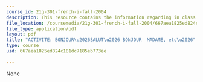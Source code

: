 ```yaml
---
course_id: 21g-301-french-i-fall-2004
description: This resource contains the information regarding in class activities.
file_location: /coursemedia/21g-301-french-i-fall-2004/667aea1825ed824c181dc7185eb773ee_MIT21G_301F04_ch1_ex1.pdf
file_type: application/pdf
layout: pdf
title: "ACTIVITE: BONJOUR\u2026SALUT\u2026 BONJOUR  MADAME, etc\u2026"
type: course
uid: 667aea1825ed824c181dc7185eb773ee

---
```

None